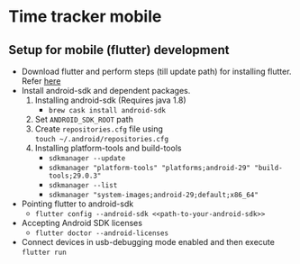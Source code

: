 # Time tracker mobile

## Setup for mobile (flutter) development

- Download flutter and perform steps (till update path) for installing flutter. Refer [here](https://flutter.dev/docs/get-started/install/macos)
- Install android-sdk and dependent packages. 
    1. Installing android-sdk (Requires java 1.8)
        * `brew cask install android-sdk`
    2. Set `ANDROID_SDK_ROOT` path
    3. Create `repositories.cfg` file using  
        `touch ~/.android/repositories.cfg`
    4. Installing platform-tools and build-tools
        * `sdkmanager --update`
        * `sdkmanager "platform-tools" "platforms;android-29" "build-tools;29.0.3"`
        * `sdkmanager --list`
        * `sdkmanager "system-images;android-29;default;x86_64"`
- Pointing flutter to android-sdk
    * `flutter config --android-sdk <<path-to-your-android-sdk>>`
- Accepting Android SDK licenses
    * `flutter doctor --android-licenses`
- Connect devices in usb-debugging mode enabled and then execute `flutter run`
